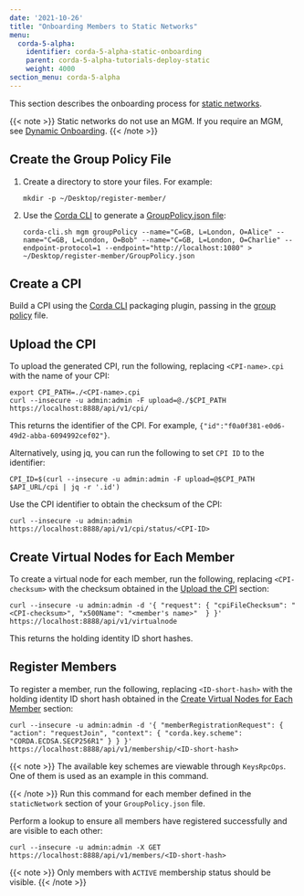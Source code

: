 ```yaml
---
date: '2021-10-26'
title: "Onboarding Members to Static Networks"
menu:
  corda-5-alpha:
    identifier: corda-5-alpha-static-onboarding
    parent: corda-5-alpha-tutorials-deploy-static
    weight: 4000
section_menu: corda-5-alpha
---
```

This section describes the onboarding process for [static networks](../../network-types.html#static-networks).

{{< note >}}
Static networks do not use an MGM. If you require an MGM, see [Dynamic Onboarding](dynamic-onboarding.html).
{{< /note >}}

## Create the Group Policy File

1. Create a directory to store your files. For example:
   ```shell
   mkdir -p ~/Desktop/register-member/
   ```
2. Use the [Corda CLI](../../installing-corda-cli.html) to generate a [GroupPolicy.json file](../../group-policy.html#static-network-member-group-policy):
   ```shell
   corda-cli.sh mgm groupPolicy --name="C=GB, L=London, O=Alice" --name="C=GB, L=London, O=Bob" --name="C=GB, L=London, O=Charlie" --endpoint-protocol=1 --endpoint="http://localhost:1080" > ~/Desktop/register-member/GroupPolicy.json
   ```

## Create a CPI

Build a CPI using the [Corda CLI](../../installing-corda-cli.html) packaging plugin, passing in the [group policy](#create-the-group-policy-file) file.

<!--Add link when ready
See this [CorDapp Packaging]() for more details.-->

## Upload the CPI

To upload the generated CPI, run the following, replacing `<CPI-name>.cpi` with the name of your CPI:
```shell
export CPI_PATH=./<CPI-name>.cpi
curl --insecure -u admin:admin -F upload=@./$CPI_PATH https://localhost:8888/api/v1/cpi/
```
This returns the identifier of the CPI. For example, `{"id":"f0a0f381-e0d6-49d2-abba-6094992cef02"}`.

Alternatively, using jq, you can run the following to set `CPI ID` to the identifier:
```shell
CPI_ID=$(curl --insecure -u admin:admin -F upload=@$CPI_PATH $API_URL/cpi | jq -r '.id')
```

Use the CPI identifier to obtain the checksum of the CPI:
```shell
curl --insecure -u admin:admin https://localhost:8888/api/v1/cpi/status/<CPI-ID>
```

## Create Virtual Nodes for Each Member

To create a virtual node for each member, run the following, replacing `<CPI-checksum>` with the checksum obtained in the [Upload the CPI](#upload-the-cpi) section:
```
curl --insecure -u admin:admin -d '{ "request": { "cpiFileChecksum": "<CPI-checksum>", "x500Name": "<member's name>"  } }' https://localhost:8888/api/v1/virtualnode
```

This returns the holding identity ID short hashes.

## Register Members

To register a member, run the following, replacing `<ID-short-hash>` with the holding identity ID short hash obtained in the [Create Virtual Nodes for Each Member](#create-virtual-nodes-for-each-member) section:
```shell
curl --insecure -u admin:admin -d '{ "memberRegistrationRequest": { "action": "requestJoin", "context": { "corda.key.scheme": "CORDA.ECDSA.SECP256R1" } } }' https://localhost:8888/api/v1/membership/<ID-short-hash>
```
{{< note >}}
The available key schemes are viewable through `KeysRpcOps`. One of them is used as an example in this command.
<!-- Needs more info -->
{{< /note >}}
Run this command for each member defined in the `staticNetwork` section of your `GroupPolicy.json` file.

Perform a lookup to ensure all members have registered successfully and are visible to each other:
```shell
curl --insecure -u admin:admin -X GET https://localhost:8888/api/v1/members/<ID-short-hash>
```
{{< note >}}
Only members with `ACTIVE` membership status should be visible.
{{< /note >}}
